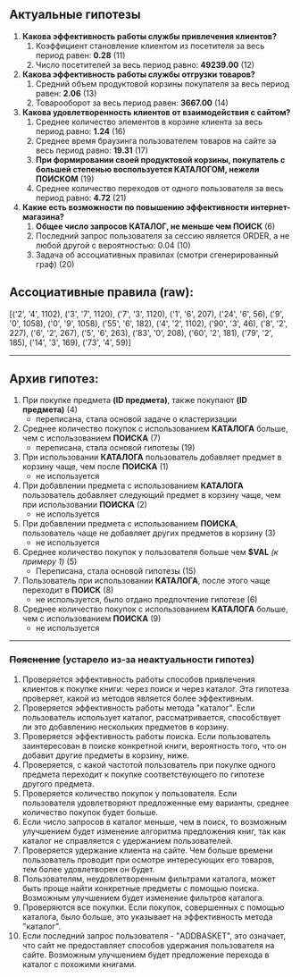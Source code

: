 ## Актуальные гипотезы

1. **Какова эффективность работы службы привлечения клиентов?**
    1. Коэффициент становление клиентом из посетителя за весь период равен: **0.28** (11)
    2. Число посетителей за весь период равно: **49239.00** (12)
2. **Какова эффективность работы службы отгрузки товаров?**
    1. Средний объем продуктовой корзины покупателя за весь период равен: **2.06** (13)
    2. Товарооборот за весь период равен: **3667.00** (14)
3. **Какова удовлетворенность клиентов от взаимодействия с сайтом?**
    1. Среднее количество элементов в корзине клиента за весь период равно: **1.24** (16)
    2. Среднее время браузинга пользователем товаров на сайте за весь период равно: **19.31** (17)
    3. **При формировании своей продуктовой корзины, покупатель с большей степенью воспользуется КАТАЛОГОМ, нежели
       ПОИСКОМ** (19)
    4. Среднее количество переходов от одного пользователя за весь период равно: **4.72** (21)
4. **Какие есть возможности по повышению эффективности интернет-магазина?**
    1. **Общее число запросов КАТАЛОГ, не меньше чем ПОИСК** (6)
    2. Последний запрос пользователя за сессию является ORDER, а не любой другой с вероятностью: 0.04 (10)
    3. Задача об ассоциативных правилах (смотри сгенерированный граф) (20)
   
## Ассоциативные правила (raw):
[('2', '4', 1102), ('3', '7', 1120), ('7', '3', 1120), ('1', '6', 207), ('24', '6', 56), ('9', '0', 1058), ('0', '9', 1058), ('55', '6', 182), ('4', '2', 1102), ('90', '3', 46), ('8', '2', 227), ('6', '2', 267), ('5', '6', 263), ('83', '0', 208), ('60', '2', 181), ('79', '2', 185), ('14', '3', 169), ('73', '4', 59)]


---

## Архив гипотез:

1. При покупке предмета **(ID предмета)**, также покупают **(ID предмета)** (4)
    * переписана, стала основой задаче о кластеризации
2. Среднее количество покупок с использованием **КАТАЛОГА** больше, чем с использованием **ПОИСКА** (7)
    * переписана, стала основой гипотезы (19)
3. При использовании **КАТАЛОГА** пользователь добавляет предмет в корзину чаще, чем после **ПОИСКА** (1)
    * не используется
4. При добавлении предмета с использованием **КАТАЛОГА** пользователь добавляет следующий предмет в корзину чаще, чем
   при использовании **ПОИСКА** (2)
    * не используется
5. При добавлении предмета с использованием **ПОИСКА**, пользователь чаще не добавляет других предметов в корзину (3)
    * не используется
6. Среднее количество покупок у пользователя больше чем **$VAL** _(к примеру 1)_ (5)
    * Переписана, стала основой гипотезы (15)
7. Пользователь при использовании **КАТАЛОГА**, после этого чаще переходит в **ПОИСК** (8)
    * не используется, было отдано предпочтение гипотезе (6)
8. Среднее количество покупок с использованием **КАТАЛОГА** больше, чем с использованием **ПОИСКА** (9)
    * не используется

---

### ~~Пояснение~~ (устарело из-за неактуальности гипотез)

1. Проверяется эффективность работы способов привлечения клиентов к покупке книги: через поиск и через каталог. Эта
   гипотеза проверяет, какой из методов является более эффективным.
2. Проверяется эффективность работы метода "каталог". Если пользователь использует каталог, рассматривается,
   способствует ли это добавлению нескольких предметов в корзину.
3. Проверяется эффективность работы поиска. Если пользователь заинтересован в поиске конкретной книги, вероятность того,
   что он добавит другие предметы в корзину, ниже.
4. Проверяется, с какой частотой пользователь при покупке одного предмета переходит к покупке соответствующего по
   гипотезе другого предмета.
5. Проверяется количество покупок у пользователя. Если пользователя удовлетворяют предложенные ему варианты, среднее
   количество покупок будет больше.
6. Если число запросов в каталог меньше, чем в поиск, то возможным улучшением будет изменение алгоритма предложения
   книг, так как каталог не справляется с удержанием пользователей.
7. Проверяется удержание клиента на сайте. Чем больше времени пользователь проводит при осмотре интересующих его
   товаров, тем более удовлетворен он будет.
8. Пользователям, неудовлетворенным фильтрами каталога, может быть проще найти конкретные предметы с помощью поиска.
   Возможным улучшением будет изменение фильтров каталога.
9. Проверяются все покупки. Если покупок, совершенных с помощью каталога, было больше, это указывает на эффективность
   метода "каталог".
10. Если последний запрос пользователя - "ADDBASKET", это означает, что сайт не предоставляет способов удержания
    пользователя на сайте. Возможным улучшением будет предложение перехода в каталог с похожими книгами.
